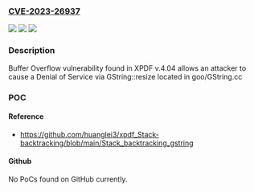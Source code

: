 ### [CVE-2023-26937](https://cve.mitre.org/cgi-bin/cvename.cgi?name=CVE-2023-26937)
![](https://img.shields.io/static/v1?label=Product&message=n%2Fa&color=blue)
![](https://img.shields.io/static/v1?label=Version&message=n%2Fa&color=blue)
![](https://img.shields.io/static/v1?label=Vulnerability&message=n%2Fa&color=brighgreen)

### Description

Buffer Overflow vulnerability found in XPDF v.4.04 allows an attacker to cause a Denial of Service via GString::resize located in goo/GString.cc

### POC

#### Reference
- https://github.com/huanglei3/xpdf_Stack-backtracking/blob/main/Stack_backtracking_gstring

#### Github
No PoCs found on GitHub currently.

